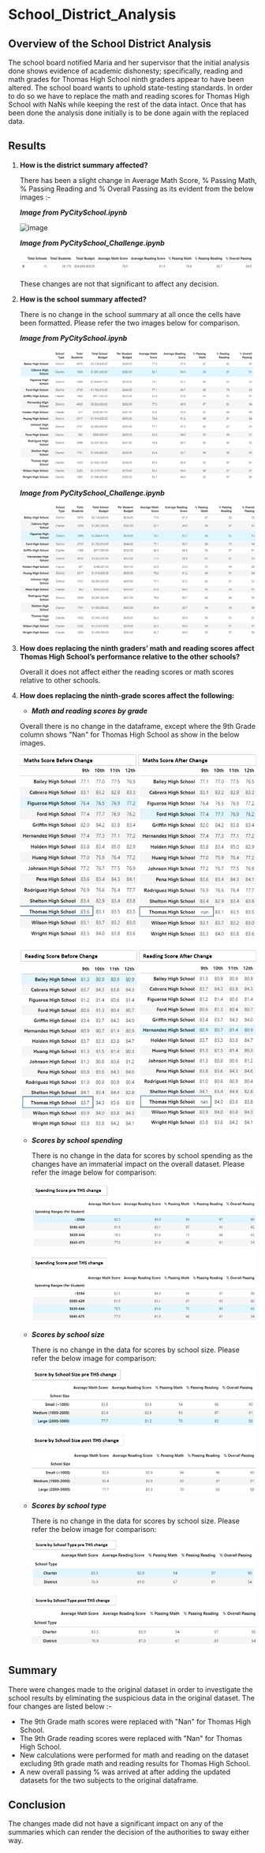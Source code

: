 # School_District_Analysis

## Overview of the School District Analysis
The school board notified Maria and her supervisor that the initial analysis done shows evidence of academic dishonesty; specifically, reading and math grades for Thomas High School ninth graders appear to have been altered. The school board wants to uphold state-testing standards. In order to do so we have to replace the math and reading scores for Thomas High School with NaNs while keeping the rest of the data intact. Once that has been done the analysis done initially is to be done again with the replaced data.

## Results

1. **How is the district summary affected?**

   There has been a slight change in Average Math Score, % Passing Math, % Passing Reading and % Overall Passing as its evident from the below images :-
   
   ***Image from PyCitySchool.ipynb***
   
   ![image](https://user-images.githubusercontent.com/80116407/118366194-b5bc2080-b56d-11eb-951a-3120a7bee23b.png)

   ***Image from PyCitySchool_Challenge.ipynb***
   
   ![District_Summary_post_THS_slicendice](https://github.com/yashodhan1202/School_District_Analysis/blob/main/District_Summary_post_THS_slicendice.png)
   
   These changes are not that significant to affect any decision.

2. **How is the school summary affected?**

   There is no change in the school summary at all once the cells have been formatted. Please refer the two images below for comparison.
   
   ***Image from PyCitySchool.ipynb***
   
   ![image](https://github.com/yashodhan1202/School_District_Analysis/blob/main/School_Summary_PreTHS.png)
   
   ***Image from PyCitySchool_Challenge.ipynb***
   
   ![image](https://github.com/yashodhan1202/School_District_Analysis/blob/main/School_Summary_PostTHS.png)
   
3. **How does replacing the ninth graders’ math and reading scores affect Thomas High School’s performance relative to the other schools?**

   Overall it does not affect either the reading scores or math scores relative to other schools.
   
4. **How does replacing the ninth-grade scores affect the following:**
     
     - ***Math and reading scores by grade***
         
      Overall there is no change in the dataframe, except where the 9th Grade column shows "Nan" for Thomas High School as show in the below images.
     
     ![image](https://github.com/yashodhan1202/School_District_Analysis/blob/main/Maths_Score%20Comparison.png)
     
     ![Image](https://github.com/yashodhan1202/School_District_Analysis/blob/main/Reading_Score%20Comparison.png)
     
     
     
     - ***Scores by school spending***
       
       There is no change in the data for scores by school spending as the changes have an immaterial impact on the overall dataset. Please refer the image below for comparison:
       
       ![Image](https://github.com/yashodhan1202/School_District_Analysis/blob/main/Score_by_spending_Comparison.png)
             
    
    
    - ***Scores by school size***

       There is no change in the data for scores by school size. Please refer the below image for comparison:
       
       ![Image](https://github.com/yashodhan1202/School_District_Analysis/blob/main/Score_by_schoolsize_Comparison.png)
       
       
     
     - ***Scores by school type***
     
       There is no change in the data for scores by school size. Please refer the below image for comparison:
      
       ![Image](https://github.com/yashodhan1202/School_District_Analysis/blob/main/Score_by_schooltype_Comparison.png)
     
     
## Summary
There were changes made to the original dataset in order to investigate the school results by eliminating the suspicious data in the original dataset. The four changes are    listed below :-

  - The 9th Grade math scores were replaced with "Nan" for Thomas High School.
  - The 9th Grade reading scores were replaced with "Nan" for Thomas High School.
  - New calculations were performed for math and reading on the dataset excluding 9th grade math and reading results for Thomas High School.
  - A new overall passing % was arrived at after adding the updated datasets for the two subjects to the original dataframe.

## Conclusion
The changes made did not have a significant impact on any of the summaries which can render the decision of the authorities to sway either way.



   

